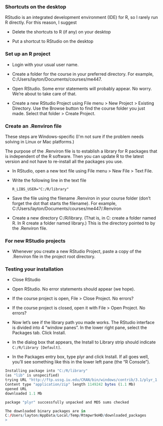 ### Shortcuts on the desktop

RStudio is an integrated development environment (IDE) for R, so I rarely run R directly. For this reason, I suggest

-   Delete the shortcuts to R (if any) on your desktop

-   Put a shortcut to RStudio on the desktop

### Set up an R project

-   Login with your usual user name.

-   Create a folder for the course in your preferred directory. For example, C:/Users/layton/Documents/courses/me447.

-   Open RStudio. Some error statements will probably appear. No worry. We’re about to take care of that.

-   Create a new RStudio Project using File menu &gt; New Project &gt; Existing Directory. Use the Browse button to find the course folder you just made. Select that folder &gt; Create Project.

### Create an .Renviron file

These steps are Windows-specific (I'm not sure if the problem needs solving in Linux or Mac platforms.)

The purpose of the .Renviron file is to establish a library for R packages that is independent of the R software. Then you can update R to the latest version and not have to re-install all the packages you use.

-   In RStudio, open a new text file using File menu &gt; New File &gt; Text File.

-   Write the following line in the text file

    `R_LIBS_USER="C:/R/library"`

-   Save the file using the filename .Renviron in your course folder (don’t forget the dot that starts the filename). For example, C:/Users/layton/Documents/courses/me447/.Renviron

-   Create a new directory C:/R/library. (That is, in C: create a folder named R. In R create a folder named library.) This is the directory pointed to by the .Renviron file.

### For new RStudio projects

-   Whenever you create a new RStudio Project, paste a copy of the .Renviron file in the project root directory.

### Testing your installation

-   Close RStudio

-   Open RStudio. No error statements should appear (we hope).

-   If the course project is open, File &gt; Close Project. No errors?

-   If the course project is closed, open it with File &gt; Open Project. No errors?

-   Now let’s see if the library path you made works. The RStudio interface is divided into 4 “window panes”. In the lower right pane, select the Packages tab. Click Install.

-   In the dialog box that appears, the Install to Library strip should indicate `C:/R/library [Default]`.

-   In the Packages entry box, type plyr and click Install. If all goes well, you’ll see something like this in the lower left pane (the “R Console”).

``` r
Installing package into "C:/R/library" 
(as "lib" is unspecified)
trying URL "http://ftp.ussg.iu.edu/CRAN/bin/windows/contrib/3.1/plyr_1.8.1.zip"
Content type "application/zip" length 1149242 bytes (1.1 Mb)
opened URL
downloaded 1.1 Mb

package "plyr" successfully unpacked and MD5 sums checked

The downloaded binary packages are in
C:/Users/layton/AppData/Local/Temp/Rtmpwr9oHD/downloaded_packages
>
```
